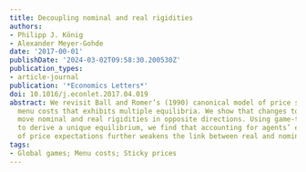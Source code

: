 ```yaml
---
title: Decoupling nominal and real rigidities
authors:
- Philipp J. König
- Alexander Meyer-Gohde
date: '2017-00-01'
publishDate: '2024-03-02T09:58:30.200530Z'
publication_types:
- article-journal
publication: '*Economics Letters*'
doi: 10.1016/j.econlet.2017.04.019
abstract: We revisit Ball and Romer’s (1990) canonical model of price setting with
  menu costs that exhibits multiple equilibria. We show that changes to firms’ markups
  move nominal and real rigidities in opposite directions. Using game-theoretic tools
  to derive a unique equilibrium, we find that accounting for agents’ endogenous adjustment
  of price expectations further weakens the link between real and nominal rigidities.
tags:
- Global games; Menu costs; Sticky prices
---
```

